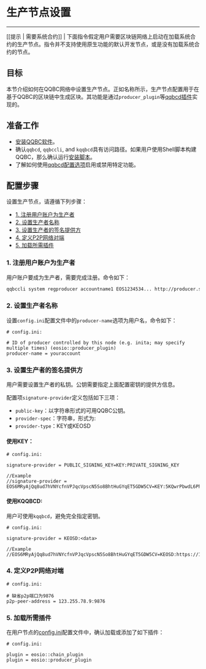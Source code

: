 # 生产节点设置
---

[[提示 | 需要系统合约]]
| 下面指令假定用户需要区块链网络上启动在加载系统合约的生产节点。指令并不支持使用原生功能的默认开发节点，或是没有加载系统合约的节点。

## 目标

本节介绍如何在QQBC网络中设置生产节点。正如名称所示，生产节点配置用于在基于QQBC的区块链中生成区块。其功能是通过`producer_plugin`等[qqbcd插件](../../03_plugins/index.md)实现的。


## 准备工作

* [安装QQBC软件](../../../00_install/index.md)。
* 确认`qqbcd`, `qqbccli`, and `kqqbcd`具有访问路径。如果用户使用Shell脚本构建QQBC，那么确认运行[安装脚本](../../../00_install/01_build-from-source/01_shell-scripts/03_install-qqbc-binaries.md)。
* 了解如何使用[qqbcd配置选项](../../02_usage/00_qqbcd-options.md)启用或禁用特定功能。

## 配置步骤

设置生产节点，请遵循下列步骤：

  - [1. 注册用户账户为生产者](#1-register-your-account-as-a-producer)
  - [2. 设置生产者名称](#2-set-producer-name)
  - [3. 设置生产者的签名提供方](#3-set-the-producers-signature-provider)
  - [4. 定义P2P网络对端](#4-define-a-peers-list)
  - [5. 加载所需插件](#5-load-the-required-plugins)

<span id="1-register-your-account-as-a-producer"></span>
### 1. 注册用户账户为生产者

用户账户要成为生产者，需要完成注册。命令如下：


```sh
qqbccli system regproducer accountname1 EOS1234534... http://producer.site Antarctica
```

<span id="2-set-producer-name"></span>
### 2. 设置生产者名称

设置`config.ini`配置文件中的`producer-name`选项为用户名，命令如下：

```console
# config.ini:

# ID of producer controlled by this node (e.g. inita; may specify multiple times) (eosio::producer_plugin)
producer-name = youraccount
```

<span id="3-set-the-producers-signature-provider"></span>
### 3. 设置生产者的签名提供方

用户需要设置生产者的私钥。公钥需要指定上面配置密钥的提供方信息。

配置项`signature-provider`定义包括如下三项：
* `public-key`：以字符串形式的可用QQBC公钥。
* `provider-spec`：字符串，形式为<provider-type>:<data>
* `provider-type`：KEY或KEOSD


#### 使用KEY：

```console
# config.ini:

signature-provider = PUBLIC_SIGNING_KEY=KEY:PRIVATE_SIGNING_KEY

//Example
//signature-provider = EOS6MRyAjQq8ud7hVNYcfnVPJqcVpscN5So8BhtHuGYqET5GDW5CV=KEY:5KQwrPbwdL6PhXujxW37FSSQZ1JiwsST4cqQzDeyXtP79zkvFD3
```

#### 使用KQQBCD:

用户可使用`kqqbcd`，避免完全指定密钥。

```console
# config.ini:

signature-provider = KEOSD:<data>   

//Example
//EOS6MRyAjQq8ud7hVNYcfnVPJqcVpscN5So8BhtHuGYqET5GDW5CV=KEOSD:https://127.0.0.1:88888
```

<span id="4-define-a-peers-list"></span>
### 4. 定义P2P网络对端

```console
# config.ini:

# 缺省p2p端口为9876
p2p-peer-address = 123.255.78.9:9876
```

<span id="5-load-the-required-plugins"></span>
### 5. 加载所需插件

在用户节点的[config.ini](../index.md)配置文件中，确认加载或添加了如下插件：

```console
# config.ini:

plugin = eosio::chain_plugin
plugin = eosio::producer_plugin
```
